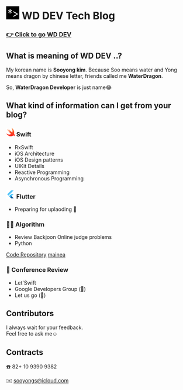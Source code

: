 # <img src="/images/logo.png" width="36" height="36"> WD DEV Tech Blog 

### [👉 Click to go WD DEV](http://dev-wd.github.io)

## What is meaning of WD DEV ..?
My korean name is __Sooyong kim__. Because Soo means water and Yong means dragon by chinese letter, friends called me __WaterDragon__. 

So, __WaterDragon Developer__ is just name😂 


## What kind of information can I get from your blog?  



### <img src="/images/readme/swift.png" width="24" height="24"> Swift

- RxSwift
- iOS Architecture
- iOS Design patterns
- UIKit Details
- Reactive Programming
- Asynchronous Programming

### <img src="/images/readme/flutter.png" width="24" height="24">  Flutter

- Preparing for uplaoding 🥚

### 👨‍💻 Algorithm

- Review Backjoon Online judge problems
- Python

 [Code Repository](https://github.com/dev-wd/boj-python-solved)
 [mainea](https://www.acmicpc.net/user/mainea)


### 📌 Conference Review

- Let'Swift
- Google Developers Group (🥚)
- Let us go (🥚)


## Contributors 

I always wait for your feedback.  
Feel free to ask me☺️

## Contracts

☎️ 82+ 10 9390 9382
 
✉️ sooyongs@icloud.com



